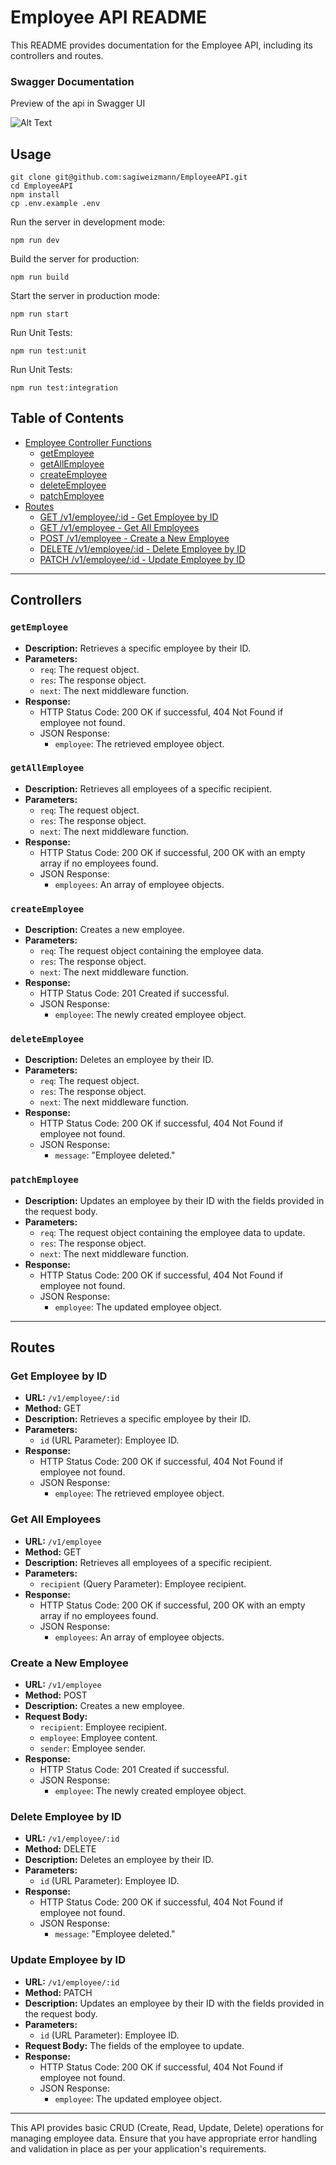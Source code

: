# Employee API README

This README provides documentation for the Employee API, including its controllers and routes.

### Swagger Documentation

Preview of the api in Swagger UI

![Alt Text](swagger.png)

## Usage

    git clone git@github.com:sagiweizmann/EmployeeAPI.git
    cd EmployeeAPI
    npm install
    cp .env.example .env


Run the server in development mode:

    npm run dev

Build the server for production:

    npm run build

Start the server in production mode:

    npm run start

Run Unit Tests:

```
npm run test:unit
```

Run Unit Tests:

```
npm run test:integration
```

## Table of Contents
- [Employee Controller Functions](#controllers)
    - [getEmployee](#getemployee)
    - [getAllEmployee](#getallemployee)
    - [createEmployee](#createemployee)
    - [deleteEmployee](#deleteemployee)
    - [patchEmployee](#patchemployee)
- [Routes](#routes)
    - [GET /v1/employee/:id - Get Employee by ID](#get-employee-by-id)
    - [GET /v1/employee - Get All Employees](#get-all-employees)
    - [POST /v1/employee - Create a New Employee](#create-a-new-employee)
    - [DELETE /v1/employee/:id - Delete Employee by ID](#delete-employee-by-id)
    - [PATCH /v1/employee/:id - Update Employee by ID](#update-employee-by-id)

---

## Controllers

### `getEmployee`
- **Description:** Retrieves a specific employee by their ID.
- **Parameters:**
    - `req`: The request object.
    - `res`: The response object.
    - `next`: The next middleware function.
- **Response:**
    - HTTP Status Code: 200 OK if successful, 404 Not Found if employee not found.
    - JSON Response:
        - `employee`: The retrieved employee object.

### `getAllEmployee`
- **Description:** Retrieves all employees of a specific recipient.
- **Parameters:**
    - `req`: The request object.
    - `res`: The response object.
    - `next`: The next middleware function.
- **Response:**
    - HTTP Status Code: 200 OK if successful, 200 OK with an empty array if no employees found.
    - JSON Response:
        - `employees`: An array of employee objects.

### `createEmployee`
- **Description:** Creates a new employee.
- **Parameters:**
    - `req`: The request object containing the employee data.
    - `res`: The response object.
    - `next`: The next middleware function.
- **Response:**
    - HTTP Status Code: 201 Created if successful.
    - JSON Response:
        - `employee`: The newly created employee object.

### `deleteEmployee`
- **Description:** Deletes an employee by their ID.
- **Parameters:**
    - `req`: The request object.
    - `res`: The response object.
    - `next`: The next middleware function.
- **Response:**
    - HTTP Status Code: 200 OK if successful, 404 Not Found if employee not found.
    - JSON Response:
        - `message`: "Employee deleted."

### `patchEmployee`
- **Description:** Updates an employee by their ID with the fields provided in the request body.
- **Parameters:**
    - `req`: The request object containing the employee data to update.
    - `res`: The response object.
    - `next`: The next middleware function.
- **Response:**
    - HTTP Status Code: 200 OK if successful, 404 Not Found if employee not found.
    - JSON Response:
        - `employee`: The updated employee object.

---

## Routes

### Get Employee by ID
- **URL:** `/v1/employee/:id`
- **Method:** GET
- **Description:** Retrieves a specific employee by their ID.
- **Parameters:**
    - `id` (URL Parameter): Employee ID.
- **Response:**
    - HTTP Status Code: 200 OK if successful, 404 Not Found if employee not found.
    - JSON Response:
        - `employee`: The retrieved employee object.

### Get All Employees
- **URL:** `/v1/employee`
- **Method:** GET
- **Description:** Retrieves all employees of a specific recipient.
- **Parameters:**
    - `recipient` (Query Parameter): Employee recipient.
- **Response:**
    - HTTP Status Code: 200 OK if successful, 200 OK with an empty array if no employees found.
    - JSON Response:
        - `employees`: An array of employee objects.

### Create a New Employee
- **URL:** `/v1/employee`
- **Method:** POST
- **Description:** Creates a new employee.
- **Request Body:**
    - `recipient`: Employee recipient.
    - `employee`: Employee content.
    - `sender`: Employee sender.
- **Response:**
    - HTTP Status Code: 201 Created if successful.
    - JSON Response:
        - `employee`: The newly created employee object.

### Delete Employee by ID
- **URL:** `/v1/employee/:id`
- **Method:** DELETE
- **Description:** Deletes an employee by their ID.
- **Parameters:**
    - `id` (URL Parameter): Employee ID.
- **Response:**
    - HTTP Status Code: 200 OK if successful, 404 Not Found if employee not found.
    - JSON Response:
        - `message`: "Employee deleted."

### Update Employee by ID
- **URL:** `/v1/employee/:id`
- **Method:** PATCH
- **Description:** Updates an employee by their ID with the fields provided in the request body.
- **Parameters:**
    - `id` (URL Parameter): Employee ID.
- **Request Body:** The fields of the employee to update.
- **Response:**
    - HTTP Status Code: 200 OK if successful, 404 Not Found if employee not found.
    - JSON Response:
        - `employee`: The updated employee object.

---

This API provides basic CRUD (Create, Read, Update, Delete) operations for managing employee data. Ensure that you have appropriate error handling and validation in place as per your application's requirements.
